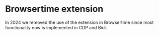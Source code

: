 # Browsertime extension

In 2024 we removed the use of the extension in Browsertime since most functionality now is implemented in CDP and Bidi.


